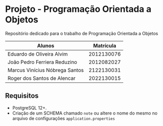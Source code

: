 # Projeto - Programação Orientada a Objetos
Repositório dedicado para o trabalho de Programação Orientada a Objetos

| Alunos | Matrícula |
| ------ | ------ |
| Eduardo de Oliveira Alvim  | 2012130076 |
| João Pedro Ferriera Reduzino | 2012082027 |
| Marcus Vinícius Nóbrega Santos | 2122130031 |
| Roger dos Santos de Alencar | 2022130015 |

## Requisitos

- PostgreSQL 12+.
- Criação de um SCHEMA chamado `note` ou altere o nome do mesmo no arquivo de configurações `application.properties`
